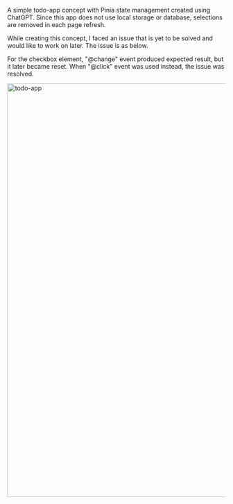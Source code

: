 A simple todo-app concept with Pinia state management created using ChatGPT.
Since this app does not use local storage or database, selections are removed in each page refresh. 

While creating this concept, I faced an issue that is yet to be solved and would like to work on later. The issue is as below.
 
For the checkbox element, "@change" event produced expected result, but it later became reset. When "@click" event was used instead, the issue was resolved. 

<img width="953" alt="todo-app" src="https://github.com/user-attachments/assets/3dcffec6-2b75-4a66-98a7-cf3ea7e5a6e8" />
